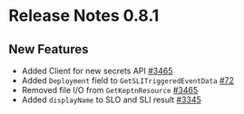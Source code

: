 # Release Notes 0.8.1

## New Features

- Added Client for new secrets API [#3465](https://github.com/keptn/keptn/issues/3465)
- Added `Deployment` field to `GetSLITriggeredEventData` [#72](https://github.com/keptn/spec/issues/72)
- Removed file I/O from `GetKeptnResource` [#3465](https://github.com/keptn/keptn/issues/3465)
- Added `displayName` to SLO and SLI result [#3345](https://github.com/keptn/keptn/issues/3345)
 
